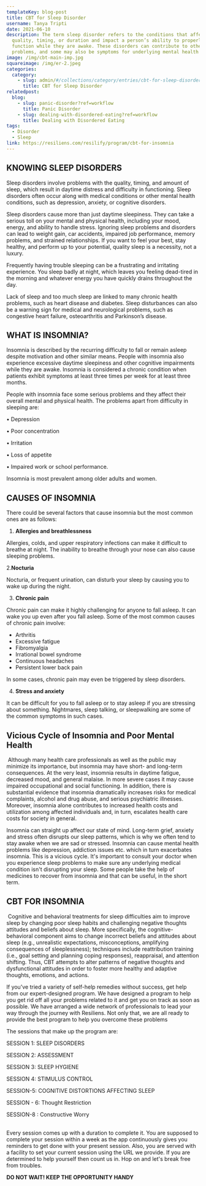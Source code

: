 ```yaml
---
templateKey: blog-post
title: CBT for Sleep Disorder
username: Tanya Tripti
date: 2021-06-10
description: The term sleep disorder refers to the conditions that affect sleep
  quality, timing, or duration and impact a person’s ability to properly
  function while they are awake. These disorders can contribute to other medical
  problems, and some may also be symptoms for underlying mental health issues.
image: /img/cbt-main-imp.jpg
squareimage: /img/er-2.jpeg
categories:
  category:
    - slug: admin/#/collections/category/entries/cbt-for-sleep-disorders
      title: CBT for Sleep Disorder
relatedpost:
  blog:
    - slug: panic-disorder?ref=workflow
      title: Panic Disorder
    - slug: dealing-with-disordered-eating?ref=workflow
      title: Dealing with Disordered Eating
tags:
  - Disorder
  - Sleep
link: https://resiliens.com/resilify/program/cbt-for-insomnia
---
```

<!--StartFragment-->

## **KNOWING SLEEP DISORDERS**

Sleep disorders involve problems with the quality, timing, and amount of sleep, which result in daytime distress and difficulty in functioning. Sleep disorders often occur along with medical conditions or other mental health conditions, such as depression, anxiety, or cognitive disorders.

Sleep disorders cause more than just daytime sleepiness. They can take a serious toll on your mental and physical health, including your mood, energy, and ability to handle stress. Ignoring sleep problems and disorders can lead to weight gain, car accidents, impaired job performance, memory problems, and strained relationships. If you want to feel your best, stay healthy, and perform up to your potential, quality sleep is a necessity, not a luxury.

Frequently having trouble sleeping can be a frustrating and irritating experience. You sleep badly at night, which leaves you feeling dead-tired in the morning and whatever energy you have quickly drains throughout the day.

Lack of sleep and too much sleep are linked to many chronic health problems, such as heart disease and diabetes. Sleep disturbances can also be a warning sign for medical and neurological problems, such as congestive heart failure, osteoarthritis and Parkinson’s disease.

## **WHAT IS INSOMNIA?**

Insomnia is described by the recurring difficulty to fall or remain asleep despite motivation and other similar means. People with insomnia also experience excessive daytime sleepiness and other cognitive impairments while they are awake. Insomnia is considered a chronic condition when patients exhibit symptoms at least three times per week for at least three months.

People with insomnia face some serious problems and they affect their overall mental and physical health. The problems apart from difficulty in sleeping are:

• Depression

• Poor concentration

• Irritation

• Loss of appetite

• Impaired work or school performance. 

Insomnia is most prevalent among older adults and women.

## **CAUSES OF INSOMNIA**

There could be several factors that cause insomnia but the most common ones are as follows:

1. **Allergies and breathlessness**

Allergies, colds, and upper respiratory infections can make it difficult to breathe at night. The inability to breathe through your nose can also cause sleeping problems.

2.**Nocturia**

Nocturia, or frequent urination, can disturb your sleep by causing you to wake up during the night. 

3. **Chronic pain**

Chronic pain can make it highly challenging for anyone to fall asleep. It can wake you up even after you fall asleep. Some of the most common causes of chronic pain involve:

* Arthritis
* Excessive fatigue
* Fibromyalgia
* Irrational bowel syndrome
* Continuous headaches
* Persistent lower back pain

In some cases, chronic pain may even be triggered by sleep disorders. 

4. **Stress and anxiety**

It can be difficult for you to fall asleep or to stay asleep if you are stressing about something. Nightmares, sleep talking, or sleepwalking are some of the common symptoms in such cases.

## **Vicious Cycle of Insomnia and Poor Mental Health**



 Although many health care professionals as well as the public may minimize its importance, but insomnia may have short- and long-term consequences. At the very least, insomnia results in daytime fatigue, decreased mood, and general malaise. In more severe cases it may cause impaired occupational and social functioning. In addition, there is substantial evidence that insomnia dramatically increases risks for medical complaints, alcohol and drug abuse, and serious psychiatric illnesses. Moreover, insomnia alone contributes to increased health costs and utilization among affected individuals and, in turn, escalates health care costs for society in general.

Insomnia can straight up affect our state of mind. Long-term grief, anxiety and stress often disrupts our sleep patterns, which is why we often tend to stay awake when we are sad or stressed. Insomnia can cause mental health problems like depression, addiction issues etc. which in turn exacerbates insomnia. This is a vicious cycle. It's important to consult your doctor when you experience sleep problems to make sure any underlying medical condition isn't disrupting your sleep. Some people take the help of medicines to recover from insomnia and that can be useful, in the short term. 

## **CBT FOR INSOMNIA**

 Cognitive and behavioral treatments for sleep difficulties aim to improve sleep by changing poor sleep habits and challenging negative thoughts attitudes and beliefs about sleep. More specifically, the cognitive-behavioral component aims to change incorrect beliefs and attitudes about sleep (e.g., unrealistic expectations, misconceptions, amplifying consequences of sleeplessness); techniques include reattribution training (i.e., goal setting and planning coping responses),  reappraisal, and attention shifting. Thus, CBT attempts to alter patterns of negative thoughts and dysfunctional attitudes in order to foster more healthy and adaptive thoughts, emotions, and actions.

If you’ve tried a variety of self-help remedies without success, get help from our expert-designed program.  We have designed a program to help you get rid off all your problems related to it and get you on track as soon as possible. We have arranged a wide network of professionals to lead your way through the journey with Resiliens. Not only that, we are all ready to provide the best program to help you overcome these problems

The sessions that make up the program are: 

SESSION 1: SLEEP DISORDERS

SESSION 2: ASSESSMENT

SESSION 3: SLEEP HYGIENE 

SESSION 4: STIMULUS CONTROL 

SESSION-5: COGNITIVE DISTORTIONS AFFECTING SLEEP 

SESSION - 6: Thought Restriction 

SESSION-8 : Constructive Worry

\
Every session comes up with a duration to complete it. You are supposed to complete your session within a week as the app continuously gives you reminders to get done with your present session. Also, you are served with a facility to set your current session using the URL we provide. If you are determined to help yourself then count us in. Hop on and let's break free from troubles.

**DO NOT WAIT! KEEP THE OPPORTUNITY HANDY**